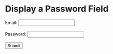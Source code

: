 <!DOCTYPE html>
<html>
<body>

<h1>Display a Password Field</h1>

<form action="/action_page.php">
  <label for="email">Email:</label>
  <input type="email" id="email" name="email"><br><br>
  <label for="pwd">Password:</label>
  <input type="password" id="pwd" name="pwd" minlength="8"><br><br>
  <input type="submit">
</form>

</body>
</html> 

  

 

  
